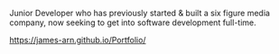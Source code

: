 Junior Developer who has previously started & built a six figure media company, now seeking to get into software development full-time.

https://james-arn.github.io/Portfolio/

<!---
james-arn/james-arn is a ✨ special ✨ repository because its `README.md` (this file) appears on your GitHub profile.
You can click the Preview link to take a look at your changes.
--->
